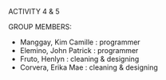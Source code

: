 ACTIVITY 4 & 5

GROUP MEMBERS:
- Manggay, Kim Camille : programmer
- Elemino, John Patrick : programmer
- Fruto, Henlyn : cleaning & designing
- Corvera, Erika Mae : cleaning & designing
